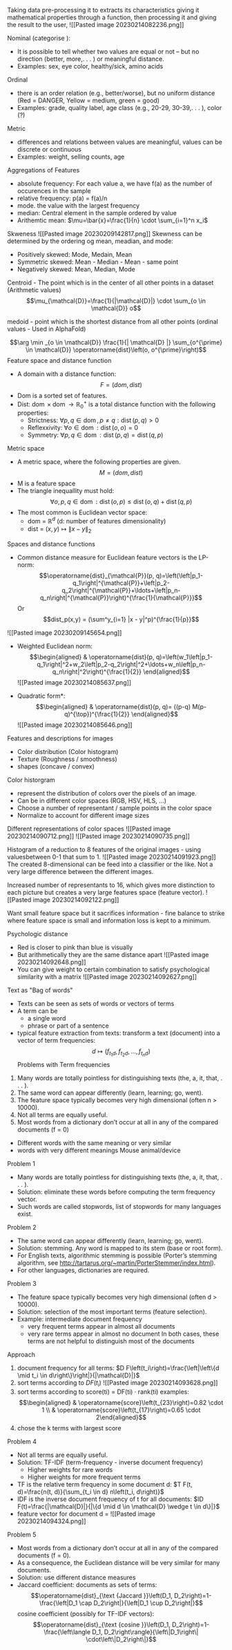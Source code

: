 Taking data pre-processing it to extracts its characteristics giving it mathematical properties through a function, then processing it and giving the result to the user,
![[Pasted image 20230214082236.png]]

Nominal (categorise ):
- It is possible to tell whether two values are equal or not – but no direction (better, more,. . . ) or meaningful distance.
- Examples: sex, eye color, healthy/sick, amino acids

Ordinal
- there is an order relation (e.g., better/worse), but no uniform distance (Red = DANGER, Yellow = medium, green = good)
- Examples: grade, quality label, age class (e.g., 20-29, 30-39,. . . ), color (?)

Metric
- differences and relations between values are meaningful, values can be discrete or continuous
- Examples: weight, selling counts, age

Aggregations of Features
- absolute frequency: For each value a, we have f(a) as the number of occurences in the sample
- relative frequency: p(a) = f(a)/n
- mode. the value with the largest frequency
- median: Central element in the sample ordered by value
- Arithemtic mean: $\mu=\bar{x}=\frac{1}{n} \cdot \sum_{i=1}^n x_i$

Skweness
![[Pasted image 20230209142817.png]]
Skewness can be determined by the ordering og mean, meadian, and mode:
- Positively skewed: Mode, Medain, Mean
- Symmetric skewed: Mean - Median - Mean - same point
- Negatively skewed: Mean, Median, Mode

Centroid - The point which is in the center of all other points in a dataset 
(Arithmetic values)
$$\mu_{\mathcal{D}}=\frac{1}{|\mathcal{D}|} \cdot \sum_{o \in \mathcal{D}} o$$

medoid - point which is the shortest distance from all other points (ordinal values - Used in AlphaFold)

$$\arg \min _{o \in \mathcal{D}} \frac{1}{| \mathcal{D} |} \sum_{o^{\prime} \in \mathcal{D}} \operatorname{dist}\left(o, o^{\prime}\right)$$
Feature space and distance function
- A domain with a distance function:
$$F = (dom, dist)$$
- Dom is a sorted set of features.
- Dist: $\operatorname{dom} \times \operatorname{dom} \rightarrow \mathbb{R}_0^{+}$ is a total distance function with the following properties:
  - Strictness: $\forall p, q \in \operatorname{dom}, p \neq q: \operatorname{dist}(p, q)>0$
  - Reflexxivity: $\forall o \in \operatorname{dom}: \operatorname{dist}(o, o)=0$
  - Symmetry: $\forall p, q \in \operatorname{dom}: \operatorname{dist}(p, q)=\operatorname{dist}(q, p)$

Metric space
- A metric space, where the following properties are given.
$$M = (dom, dist)$$
- M is a feature space
- The triangle inequallity must hold:
$$\forall o, p, q \in \operatorname{dom}: \operatorname{dist}(o, p) \leq \operatorname{dist}(o, q)+\operatorname{dist}(q, p)$$
- The most common is Euclidean vector space:
   - dom = $\mathbb{R}^d$ (d: number of features dimensionality)
   - dist = $(x, y) \mapsto\|x-y\|_2$

Spaces and distance functions
- Common distance measure for Euclidean feature vectors is the LP-norm: $$\operatorname{dist}_{\mathcal{P}}(p, q)=\left(\left|p_1-q_1\right|^{\mathcal{P}}+\left|p_2-q_2\right|^{\mathcal{P}}+\ldots+\left|p_n-q_n\right|^{\mathcal{P}}\right)^{\frac{1}{\mathcal{P}}}$$
Or
$$dist_p(x,y) = (\sum^y_{i=1} |x - y|^p)^{\frac{1}{p}}$$

![[Pasted image 20230209145654.png]]

- Weighted Euclidean norm: 
$$\begin{aligned}
& \operatorname{dist}(p, q)=\left(w_1\left|p_1-q_1\right|^2+w_2\left|p_2-q_2\right|^2+\ldots+w_n\left|p_n-q_n\right|^2\right)^{\frac{1}{2}}
\end{aligned}$$
![[Pasted image 20230214085637.png]]

- Quadratic form*:
$$\begin{aligned}
& \operatorname{dist}(p, q)= ((p-q) M(p-q)^{\top})^{\frac{1}{2}}
\end{aligned}$$
![[Pasted image 20230214085646.png]]


Features and descriptions for images
- Color distribution (Color histogram)
- Texture (Roughness / smoothness)
- shapes (concave / convex)

Color historgram
- represent the distribution of colors over the pixels of an image.
- Can be in different color spaces (RGB, HSV, HLS, ...)
- Choose a number of representant / sample points in the color space
- Normalize to account for different image sizes

Different representations of color spaces
![[Pasted image 20230214090712.png]]
![[Pasted image 20230214090735.png]]

 Histogram of a reduction to 8 features of the original images - using valuesbetween 0-1 that sum to 1.
 ![[Pasted image 20230214091923.png]]
The created 8-dimensional can be feed into a classifier or the like. Not a very large difference between the different images.

Increased number of representants to 16, which gives more distinction to each picture but creates a very large features space (feature vector).
![[Pasted image 20230214092122.png]]

Want small feature space but it sacrifices information - fine balance to strike where feature space is small and information loss is kept to a minimum.

Psychologic distance
- Red is closer to pink than blue is visually
- But arithmetically they are the same distance apart 
![[Pasted image 20230214092648.png]]
- You can give weight to certain combination to satisfy psychological similarity with a matrix
![[Pasted image 20230214092627.png]]

Text as "Bag of words"
- Texts can be seen as sets of words or vectors of terms 
- A term can be
  - a single word
  - phrase or part of a sentence
- typical feature extraction from texts: transform a text (document) into a vector of term frequencies:
$$d \mapsto\left(f_{t_1 d}, f_{t_2 d}, \ldots, f_{t_n d}\right)$$
Problems with Term frequencies
1. Many words are totally pointless for distinguishing texts (the, a, it, that, . . . ). 
2. The same word can appear differently (learn, learning; go, went). 
3. The feature space typically becomes very high dimensional (often n > 10000). 
4. Not all terms are equally useful. 
5. Most words from a dictionary don’t occur at all in any of the compared documents (f = 0)
- Different words with the same meaning or very similar
- words with very different meanings Mouse animal/device

Problem 1
- Many words are totally pointless for distinguishing texts (the, a, it, that, . . . ). 
- Solution: eliminate these words before computing the term frequency vector. 
- Such words are called stopwords, list of stopwords for many languages exist.

Problem 2
- The same word can appear differently (learn, learning; go, went).
- Solution: stemming. Any word is mapped to its stem (base or root form).
- For English texts, algorithmic stemming is possible (Porter’s stemming algorithm, see 
  http://tartarus.org/~martin/PorterStemmer/index.html).
- For other languages, dictionaries are required.

Problem 3
- The feature space typically becomes very high dimensional (often d > 10000).
- Solution: selection of the most important terms (feature selection).
- Example: intermediate document frequency
  - very frequent terms appear in almost all documents
  - very rare terms appear in almost no document 
In both cases, these terms are not helpful to distinguish most of the documents

Approach
1. document frequency for all terms: $D F\left(t_i\right)=\frac{\left|\left\{d \mid t_i \in d\right\}\right|}{|\mathcal{D}|}$
2. sort terms according to $DF(t_i)$
   ![[Pasted image 20230214093628.png]]
3. sort terms according to score(ti) = DF(ti) · rank(ti) examples:
$$\begin{aligned} & \operatorname{score}\left(t_{23}\right)=0.82 \cdot 1 \\ & \operatorname{score}\left(t_{17}\right)=0.65 \cdot 2\end{aligned}$$
4. chose the k terms with largest score

Problem 4
- Not all terms are equally useful.
- Solution: TF-IDF (term-frequency - inverse document frequency)
  - Higher weights for rare words
  - Higher weights for more frequent terms 
- TF is the relative term frequency in some document d: $T F(t, d)=\frac{n(t, d)}{\sum_{t_i \in d} n\left(t_i, d\right)}$
- IDF is the inverse document frequency of t for all documents: $ID F(t)=\frac{|\mathcal{D}|}{|\{d \mid d \in \mathcal{D} \wedge t \in d\}|}$
- feature vector for document d = ![[Pasted image 20230214094324.png]]

Problem 5
- Most words from a dictionary don’t occur at all in any of the compared documents (f = 0).
- As a consequence, the Euclidean distance will be very similar for many documents.
- Solution: use different distance measures
- Jaccard coefficient: documents as sets of terms: 
$$\operatorname{dist}_{\text {Jaccard }}\left(D_1, D_2\right)=1-\frac{\left|D_1 \cap D_2\right|}{\left|D_1 \cup D_2\right|}$$
cosine coefficient (possibly for TF-IDF vectors):
$$\operatorname{dist}_{\text {cosine }}\left(D_1, D_2\right)=1-\frac{\left\langle D_1, D_2\right\rangle}{\left\|D_1\right\| \cdot\left\|D_2\right\|}$$